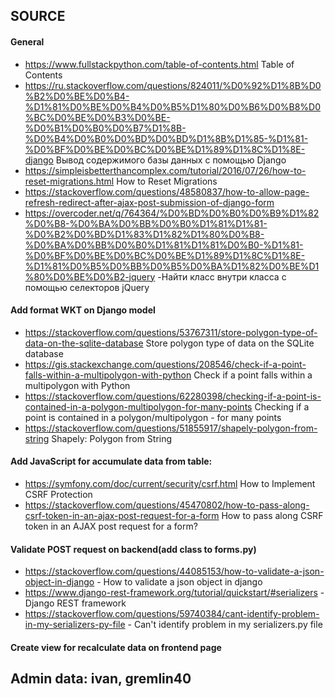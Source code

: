 ## SOURCE
#### General
- https://www.fullstackpython.com/table-of-contents.html Table of Contents
- https://ru.stackoverflow.com/questions/824011/%D0%92%D1%8B%D0%B2%D0%BE%D0%B4-%D1%81%D0%BE%D0%B4%D0%B5%D1%80%D0%B6%D0%B8%D0%BC%D0%BE%D0%B3%D0%BE-%D0%B1%D0%B0%D0%B7%D1%8B-%D0%B4%D0%B0%D0%BD%D0%BD%D1%8B%D1%85-%D1%81-%D0%BF%D0%BE%D0%BC%D0%BE%D1%89%D1%8C%D1%8E-django 
Вывод содержимого базы данных с помощью Django
- https://simpleisbetterthancomplex.com/tutorial/2016/07/26/how-to-reset-migrations.html How to Reset Migrations
- https://stackoverflow.com/questions/48580837/how-to-allow-page-refresh-redirect-after-ajax-post-submission-of-django-form
- https://overcoder.net/q/764364/%D0%BD%D0%B0%D0%B9%D1%82%D0%B8-%D0%BA%D0%BB%D0%B0%D1%81%D1%81-%D0%B2%D0%BD%D1%83%D1%82%D1%80%D0%B8-%D0%BA%D0%BB%D0%B0%D1%81%D1%81%D0%B0-%D1%81-%D0%BF%D0%BE%D0%BC%D0%BE%D1%89%D1%8C%D1%8E-%D1%81%D0%B5%D0%BB%D0%B5%D0%BA%D1%82%D0%BE%D1%80%D0%BE%D0%B2-jquery -Найти класс внутри класса с помощью селекторов jQuery
#### Add format WKT on Django model
- https://stackoverflow.com/questions/53767311/store-polygon-type-of-data-on-the-sqlite-database
Store polygon type of data on the SQLite database
- https://gis.stackexchange.com/questions/208546/check-if-a-point-falls-within-a-multipolygon-with-python
Check if a point falls within a multipolygon with Python
- https://stackoverflow.com/questions/62280398/checking-if-a-point-is-contained-in-a-polygon-multipolygon-for-many-points
Checking if a point is contained in a polygon/multipolygon - for many points
- https://stackoverflow.com/questions/51855917/shapely-polygon-from-string
Shapely: Polygon from String

#### Add JavaScript for accumulate data from table:
- https://symfony.com/doc/current/security/csrf.html How to Implement CSRF Protection
- https://stackoverflow.com/questions/45470802/how-to-pass-along-csrf-token-in-an-ajax-post-request-for-a-form How to pass along CSRF token in an AJAX post request for a form?

#### Validate POST request on backend(add class to forms.py)
- https://stackoverflow.com/questions/44085153/how-to-validate-a-json-object-in-django - How to validate a json object in django
- https://www.django-rest-framework.org/tutorial/quickstart/#serializers - Django REST framework
- https://stackoverflow.com/questions/59740384/cant-identify-problem-in-my-serializers-py-file - Can't identify problem in my serializers.py file

#### Create view for recalculate data on frontend page

## Admin data: ivan, gremlin40